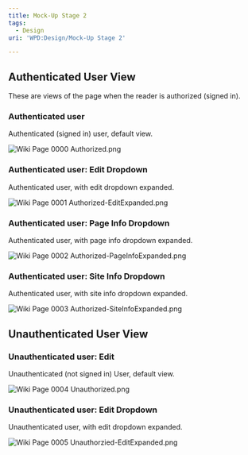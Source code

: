 ```yaml
---
title: Mock-Up Stage 2
tags:
  - Design
uri: 'WPD:Design/Mock-Up Stage 2'

---
```

## Authenticated User View

These are views of the page when the reader is authorized (signed in).

### Authenticated user

Authenticated (signed in) user, default view.

![Wiki Page 0000 Authorized.png](/assets/public/c/cd/Wiki_Page_0000_Authorized.png)

### Authenticated user: Edit Dropdown

Authenticated user, with edit dropdown expanded.

![Wiki Page 0001 Authorized-EditExpanded.png](/assets/public/c/ca/Wiki_Page_0001_Authorized-EditExpanded.png)

### Authenticated user: Page Info Dropdown

Authenticated user, with page info dropdown expanded.

![Wiki Page 0002 Authorized-PageInfoExpanded.png](/assets/public/b/bb/Wiki_Page_0002_Authorized-PageInfoExpanded.png)

### Authenticated user: Site Info Dropdown

Authenticated user, with site info dropdown expanded.

![Wiki Page 0003 Authorized-SiteInfoExpanded.png](/assets/public/5/5e/Wiki_Page_0003_Authorized-SiteInfoExpanded.png)

## Unauthenticated User View

### Unauthenticated user: Edit

Unauthenticated (not signed in) User, default view.

![Wiki Page 0004 Unauthorized.png](/assets/public/b/be/Wiki_Page_0004_Unauthorized.png)

### Unauthenticated user: Edit Dropdown

Unauthenticated user, with edit dropdown expanded.

![Wiki Page 0005 Unauthorzied-EditExpanded.png](/assets/public/e/e6/Wiki_Page_0005_Unauthorzied-EditExpanded.png)
